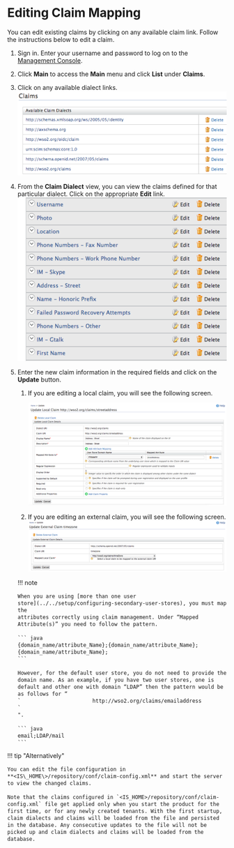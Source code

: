 # Editing Claim Mapping

You can edit existing claims by clicking on any available claim link.
Follow the instructions below to edit a claim.

1.  Sign in. Enter your username and password to log on to the
    [Management Console](../../setup/getting-started-with-the-management-console).
2.  Click **Main** to access the **Main** menu and click **List** under
    **Claims**.
3.  Click on any available dialect links.  
    ![dialect-links](../assets/img/using-wso2-identity-server/dialect-links.png)
4.  From the **Claim Dialect** view, you can view the claims defined for
    that particular dialect. Click on the appropriate **Edit** link.  
    ![claim-dialect-view](../assets/img/using-wso2-identity-server/claim-dialect-view.png)
5.  Enter the new claim information in the required fields and click on
    the **Update** button.

    1.  If you are editing a local claim, you will see the following
        screen.

        ![update-local-claim](../assets/img/using-wso2-identity-server/update-local-claim.png) 

    2.  If you are editing an external claim, you will see the following
        screen.  
        ![editing-external-claim](../assets/img/using-wso2-identity-server/editing-external-claim.png)

    !!! note

        When you are using [more than one user
        store](../../setup/configuring-secondary-user-stores), you must map the
        attributes correctly using claim management. Under “Mapped
        Attribute(s)” you need to follow the pattern.
    
        ``` java
        {domain_name/attribute_Name};{domain_name/attribute_Name}; {domain_name/attribute_Name};
        ```
    
        However, for the default user store, you do not need to provide the
        domain name. As an example, if you have two user stores, one is
        default and other one with domain “LDAP” then the pattern would be
        as follows for “
        `                       http://wso2.org/claims/emailaddress                     `
        ".
    
        ``` java
        email;LDAP/mail
        ```
    

!!! tip "Alternatively"  
    
    You can edit the file configuration in
    **<IS\_HOME\>/repository/conf/claim-config.xml** and start the server
    to view the changed claims.
    
    Note that the claims configured in `<IS_HOME>/repository/conf/claim-config.xml` file get applied only when you start the product for the first time, or for any newly created tenants. With the first startup, claim dialects and claims will be loaded from the file and persisted in the database. Any consecutive updates to the file will not be picked up and claim dialects and claims will be loaded from the database.
    
